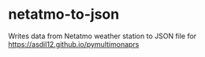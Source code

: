 # netatmo-to-json
Writes data from Netatmo weather station to JSON file for https://asdil12.github.io/pymultimonaprs

